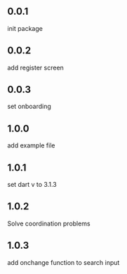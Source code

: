 ## 0.0.1
init package

## 0.0.2
add register screen

## 0.0.3
set onboarding

## 1.0.0
add example file 

## 1.0.1
set dart v to 3.1.3

## 1.0.2
Solve coordination problems

## 1.0.3
add onchange function to search input